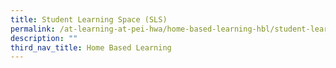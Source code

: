 ```yaml
---
title: Student Learning Space (SLS)
permalink: /at-learning-at-pei-hwa/home-based-learning-hbl/student-learning-space-sls/
description: ""
third_nav_title: Home Based Learning
---
```


